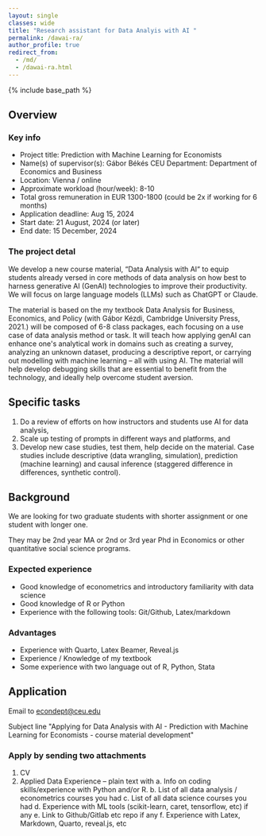 ```yaml
---
layout: single
classes: wide
title: "Research assistant for Data Analyis with AI "
permalink: /dawai-ra/
author_profile: true
redirect_from:
  - /md/
  - /dawai-ra.html
---
```


{% include base_path %}


## Overview

### Key info
* Project title: Prediction with Machine Learning for Economists
* Name(s) of supervisor(s): Gábor Békés
CEU Department: Department of Economics and Business
* Location: Vienna / online
* Approximate workload (hour/week): 8-10
* Total gross remuneration in EUR 1300-1800 (could be 2x if working for 6 months)
* Application deadline: Aug 15, 2024
* Start date: 21 August, 2024 (or later)
* End date: 15 December, 2024

### The project detal
We develop a new course material, “Data Analysis with AI“ to equip students already versed in core methods of data analysis on how best to harness generative AI (GenAI) technologies to improve their productivity. We will focus on large language models (LLMs) such as ChatGPT or Claude. 

The material is based on the my textbook Data Analysis for Business, Economics, and Policy (with Gábor Kézdi, Cambridge University Press, 2021.) will be composed of 6-8 class packages, each focusing on a use case of data analysis method or task. It will teach how applying genAI can enhance one's analytical work in domains such as creating a survey, analyzing an unknown dataset, producing a descriptive report, or carrying out modelling with machine learning – all with using AI. The material will help develop debugging skills that are essential to benefit from the technology, and ideally help overcome student aversion.

## Specific tasks
1. 	Do a review of efforts on how instructors and students use AI for data analysis, 
2. 	Scale up testing of prompts in different ways and platforms, and 
3.  Develop new case studies, test them, help decide on the material. Case studies include descriptive (data wrangling, simulation), prediction (machine learning) and causal inference (staggered difference in differences, synthetic control).

## Background
We are looking for two graduate students with shorter assignment or one student with longer one. 

They may be 2nd year MA or 2nd or 3rd year Phd in Economics or other quantitative social science programs. 

### Expected experience
* Good knowledge of econometrics and introductory familiarity with data science 
* Good knowledge of R or Python 
* Experience with the following tools: Git/Github, Latex/markdown

### Advantages
* Experience with Quarto, Latex Beamer, Reveal.js 
* Experience / Knowledge of my textbook 
* Some experience with two language out of R, Python, Stata


## Application

Email to <econdept@ceu.edu>

Subject line "Applying for Data Analysis with AI - Prediction with Machine Learning for Economists - course material development"

###  Apply by sending two attachments
1.	CV 
2.	Applied Data Experience – plain text with
    a.	Info on coding skills/experience with Python and/or R.
    b.	List of all data analysis / econometrics courses you had
    c.	List of all data science courses you had
    d.	Experience with ML tools (scikit-learn, caret, tensorflow, etc) if any
    e.	Link to Github/Gitlab etc repo if any
    f.	Experience with Latex, Markdown, Quarto, reveal.js, etc
